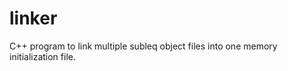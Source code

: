 linker
======

C++ program to link multiple subleq object files into one memory initialization file.
